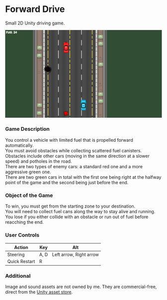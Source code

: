 # Forward Drive
Small 2D Unity driving game. 

![Forward Drive sample screenshot](/Report/screenshot.png)

### Game Description
You control a vehicle with limited fuel that is propelled forward automatically.  
You must avoid obstacles while collecting scattered fuel canisters.   
Obstacles include other cars (moving in the same direction at a slower speed) and potholes in the road.  
There are two types of enemy cars: a standard red one and a more aggressive green one.  
There are two green cars in total with the first one being right at the halfway point of the game and the second being just before the end. 

### Object of the Game
To win, you must get from the starting zone to your destination.  
You will need to collect fuel cans along the way to stay alive and running. 
You lose if you either collide with an obstacle or run out of fuel before reacching the end. 

### User Controls
| Action        | Key     | Alt |
| --------------|---------|------------------------- |
| Steering      | A, D    | Left arrow, Right arrow  |
| Quick Restart | R       | |


### Additional
Image and sound assets are not owned by me. They are commercial-free, direct from the [Unity asset store](https://assetstore.unity.com/). 
